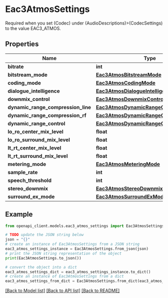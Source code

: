 # Eac3AtmosSettings

Required when you set (Codec) under (AudioDescriptions)>(CodecSettings) to the value EAC3_ATMOS.

## Properties

Name | Type | Description | Notes
------------ | ------------- | ------------- | -------------
**bitrate** | **int** |  | [optional] 
**bitstream_mode** | [**Eac3AtmosBitstreamMode**](Eac3AtmosBitstreamMode.md) |  | [optional] 
**coding_mode** | [**Eac3AtmosCodingMode**](Eac3AtmosCodingMode.md) |  | [optional] 
**dialogue_intelligence** | [**Eac3AtmosDialogueIntelligence**](Eac3AtmosDialogueIntelligence.md) |  | [optional] 
**downmix_control** | [**Eac3AtmosDownmixControl**](Eac3AtmosDownmixControl.md) |  | [optional] 
**dynamic_range_compression_line** | [**Eac3AtmosDynamicRangeCompressionLine**](Eac3AtmosDynamicRangeCompressionLine.md) |  | [optional] 
**dynamic_range_compression_rf** | [**Eac3AtmosDynamicRangeCompressionRf**](Eac3AtmosDynamicRangeCompressionRf.md) |  | [optional] 
**dynamic_range_control** | [**Eac3AtmosDynamicRangeControl**](Eac3AtmosDynamicRangeControl.md) |  | [optional] 
**lo_ro_center_mix_level** | **float** |  | [optional] 
**lo_ro_surround_mix_level** | **float** |  | [optional] 
**lt_rt_center_mix_level** | **float** |  | [optional] 
**lt_rt_surround_mix_level** | **float** |  | [optional] 
**metering_mode** | [**Eac3AtmosMeteringMode**](Eac3AtmosMeteringMode.md) |  | [optional] 
**sample_rate** | **int** |  | [optional] 
**speech_threshold** | **int** |  | [optional] 
**stereo_downmix** | [**Eac3AtmosStereoDownmix**](Eac3AtmosStereoDownmix.md) |  | [optional] 
**surround_ex_mode** | [**Eac3AtmosSurroundExMode**](Eac3AtmosSurroundExMode.md) |  | [optional] 

## Example

```python
from openapi_client.models.eac3_atmos_settings import Eac3AtmosSettings

# TODO update the JSON string below
json = "{}"
# create an instance of Eac3AtmosSettings from a JSON string
eac3_atmos_settings_instance = Eac3AtmosSettings.from_json(json)
# print the JSON string representation of the object
print(Eac3AtmosSettings.to_json())

# convert the object into a dict
eac3_atmos_settings_dict = eac3_atmos_settings_instance.to_dict()
# create an instance of Eac3AtmosSettings from a dict
eac3_atmos_settings_from_dict = Eac3AtmosSettings.from_dict(eac3_atmos_settings_dict)
```
[[Back to Model list]](../README.md#documentation-for-models) [[Back to API list]](../README.md#documentation-for-api-endpoints) [[Back to README]](../README.md)


